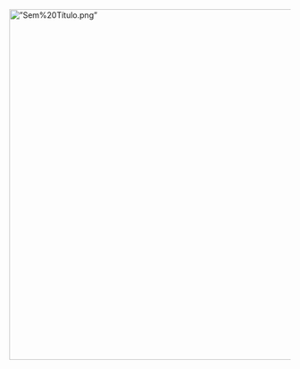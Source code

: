 <!doctype html>
<html>
<body>
<img src=”cdn/master/Sem%20Título.png” alt=”Sem%20Título.png” width=1136 height=628>
</body>
</html>
